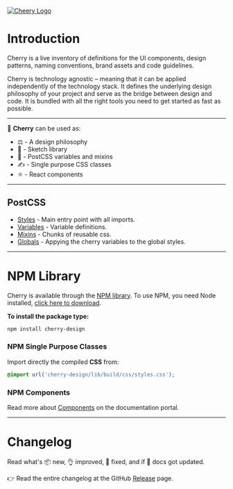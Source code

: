 [![Cheery Logo](https://res.cloudinary.com/deep-impact-ag/image/upload/v1559170058/cherry/cherry.svg)](https://cherry.design/)

# Introduction

Cherry is a live inventory of definitions for the UI components, design patterns, naming conventions, brand assets and code guidelines. 

Cherry is technology agnostic – meaning that it can be applied independently of the technology stack. It defines the underlying design philosophy of your project and serve as the bridge between design and code. It is bundled with all the right tools you need to get started as fast as possible.

---

🍒 **Cherry** can be used as:
- ⚖ - A design philosophy
- 💎 - Sketch library
- 🎨 - PostCSS variables and mixins
- ✍ - Single purpose CSS classes
- ⚛ - React components

---

## PostCSS

- [Styles](./src/assets/css/styles.css) - Main entry point with all imports.
- [Variables](./src/assets/css/variables.css) - Variable definitions.
- [Mixins](./src/assets/css/mixins.css) - Chunks of reusable css.
- [Globals](./src/assets/css/globals.css) - Appying the cherry variables to the global styles.

---

# NPM Library

Cherry is available through the [NPM library](https://www.npmjs.com/package/cherry-design). To use NPM, you need Node installed, [click here to download](https://nodejs.org/).

**To install the package type:**
```sh
npm install cherry-design
```

### NPM Single Purpose Classes
Import directly the compiled **CSS** from:
```css
@import url('cherry-design/lib/build/css/styles.css');
```

### NPM Components
Read more about [Components](https://cherry.design/react-components) on the documentation portal.

---

# Changelog

Read what's 📦 new, 👌 improved, 🐛 fixed, and if 📖 docs got updated. 

👉 Read the entire changelog at the GitHub [Release](https://github.com/DEEP-IMPACT-AG/cherry/releases) page.

